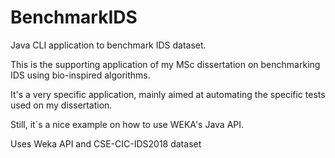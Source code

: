# BenchmarkIDS

Java CLI application to benchmark IDS dataset.

This is the supporting application of my MSc dissertation on benchmarking IDS using bio-inspired algorithms.

It's a very specific application, mainly aimed at automating the specific tests used on my dissertation.

Still, it´s a nice example on how to use WEKA's Java API.

Uses Weka API and CSE-CIC-IDS2018 dataset
